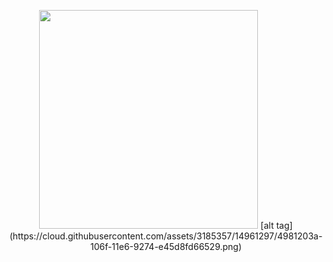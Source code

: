 <p align="center">
  <img src="https://cloud.githubusercontent.com/assets/3185357/14961144/85aa0e74-106e-11e6-9d8a-c04e13504e48.png" width="350"/>
  [alt tag] (https://cloud.githubusercontent.com/assets/3185357/14961297/4981203a-106f-11e6-9274-e45d8fd66529.png)
</p>
